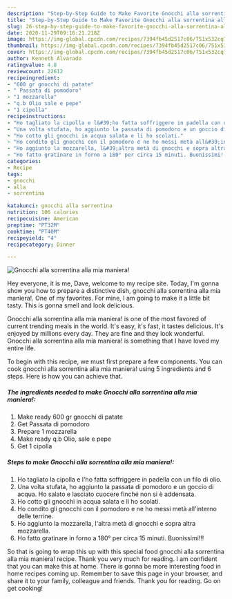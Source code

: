 ```yaml
---
description: "Step-by-Step Guide to Make Favorite Gnocchi alla sorrentina alla mia maniera!"
title: "Step-by-Step Guide to Make Favorite Gnocchi alla sorrentina alla mia maniera!"
slug: 26-step-by-step-guide-to-make-favorite-gnocchi-alla-sorrentina-alla-mia-maniera
date: 2020-11-29T09:16:21.218Z
image: https://img-global.cpcdn.com/recipes/7394fb45d2517c06/751x532cq70/gnocchi-alla-sorrentina-alla-mia-maniera-recipe-main-photo.jpg
thumbnail: https://img-global.cpcdn.com/recipes/7394fb45d2517c06/751x532cq70/gnocchi-alla-sorrentina-alla-mia-maniera-recipe-main-photo.jpg
cover: https://img-global.cpcdn.com/recipes/7394fb45d2517c06/751x532cq70/gnocchi-alla-sorrentina-alla-mia-maniera-recipe-main-photo.jpg
author: Kenneth Alvarado
ratingvalue: 4.8
reviewcount: 22612
recipeingredient:
- "600 gr gnocchi di patate"
- " Passata di pomodoro"
- "1 mozzarella"
- "q.b Olio sale e pepe"
- "1 cipolla"
recipeinstructions:
- "Ho tagliato la cipolla e l&#39;ho fatta soffriggere in padella con un filo di olio."
- "Una volta stufata, ho aggiunto la passata di pomodoro e un goccio di acqua. Ho salato e lasciato cuocere finché non si è addensata."
- "Ho cotto gli gnocchi in acqua salata e li ho scolati."
- "Ho condito gli gnocchi con il pomodoro e ne ho messi metà all&#39;interno delle terrine."
- "Ho aggiunto la mozzarella, l&#39;altra metà di gnocchi e sopra altra mozzarella."
- "Ho fatto gratinare in forno a 180° per circa 15 minuti. Buonissimi!!!"
categories:
- Recipe
tags:
- gnocchi
- alla
- sorrentina

katakunci: gnocchi alla sorrentina 
nutrition: 106 calories
recipecuisine: American
preptime: "PT32M"
cooktime: "PT40M"
recipeyield: "4"
recipecategory: Dinner

---
```



![Gnocchi alla sorrentina alla mia maniera!](https://img-global.cpcdn.com/recipes/7394fb45d2517c06/751x532cq70/gnocchi-alla-sorrentina-alla-mia-maniera-recipe-main-photo.jpg)

Hey everyone, it is me, Dave, welcome to my recipe site. Today, I'm gonna show you how to prepare a distinctive dish, gnocchi alla sorrentina alla mia maniera!. One of my favorites. For mine, I am going to make it a little bit tasty. This is gonna smell and look delicious.



Gnocchi alla sorrentina alla mia maniera! is one of the most favored of current trending meals in the world. It's easy, it's fast, it tastes delicious. It's enjoyed by millions every day. They are fine and they look wonderful. Gnocchi alla sorrentina alla mia maniera! is something that I have loved my entire life.


To begin with this recipe, we must first prepare a few components. You can cook gnocchi alla sorrentina alla mia maniera! using 5 ingredients and 6 steps. Here is how you can achieve that.

<!--inarticleads1-->

##### The ingredients needed to make Gnocchi alla sorrentina alla mia maniera!:

1. Make ready 600 gr gnocchi di patate
1. Get  Passata di pomodoro
1. Prepare 1 mozzarella
1. Make ready q.b Olio, sale e pepe
1. Get 1 cipolla




<!--inarticleads2-->

##### Steps to make Gnocchi alla sorrentina alla mia maniera!:

1. Ho tagliato la cipolla e l&#39;ho fatta soffriggere in padella con un filo di olio.
1. Una volta stufata, ho aggiunto la passata di pomodoro e un goccio di acqua. Ho salato e lasciato cuocere finché non si è addensata.
1. Ho cotto gli gnocchi in acqua salata e li ho scolati.
1. Ho condito gli gnocchi con il pomodoro e ne ho messi metà all&#39;interno delle terrine.
1. Ho aggiunto la mozzarella, l&#39;altra metà di gnocchi e sopra altra mozzarella.
1. Ho fatto gratinare in forno a 180° per circa 15 minuti. Buonissimi!!!




So that is going to wrap this up with this special food gnocchi alla sorrentina alla mia maniera! recipe. Thank you very much for reading. I am confident that you can make this at home. There is gonna be more interesting food in home recipes coming up. Remember to save this page in your browser, and share it to your family, colleague and friends. Thank you for reading. Go on get cooking!
